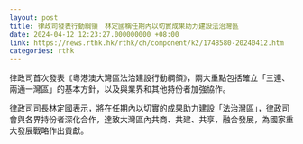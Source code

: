 ```yaml
---
layout: post
title: 律政司發表行動綱領　林定國稱任期內以切實成果助力建設法治灣區
date: 2024-04-12 12:23:27.000000000 +08:00
link: https://news.rthk.hk/rthk/ch/component/k2/1748580-20240412.htm
categories: rthk
---
```


律政司首次發表《粵港澳大灣區法治建設行動綱領》，兩大重點包括確立「三連、兩通一灣區」的基本方針，以及與業界和其他持份者加強協作。

律政司司長林定國表示，將在任期內以切實的成果助力建設「法治灣區」，律政司會與各界持份者深化合作，達致大灣區內共商、共建、共享，融合發展，為國家重大發展戰略作出貢獻。
